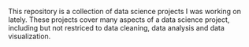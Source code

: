This repository is a collection of data science projects I was working on lately. These projects cover many aspects of a data science project, including but not restriced to data cleaning, data analysis and data visualization. 
